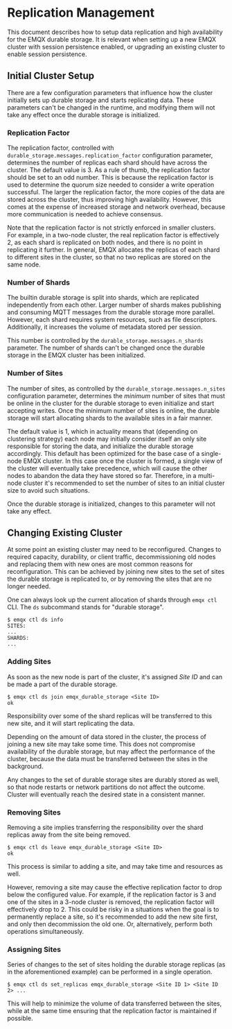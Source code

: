 # Replication Management

This document describes how to setup data replication and high availability for the EMQX durable storage.
It is relevant when setting up a new EMQX cluster with session persistence enabled, or upgrading an existing cluster to enable session persistence.

## Initial Cluster Setup

There are a few configuration parameters that influence how the cluster initially sets up durable storage and starts replicating data. These parameters can't be changed in the runtime, and modifying them will not take any effect once the durable storage is initialized.

### Replication Factor

The replication factor, controlled with `durable_storage.messages.replication_factor` configuration parameter, determines the number of replicas each shard should have across the cluster. The default value is 3. As a rule of thumb, the replication factor should be set to an odd number. This is because the replication factor is used to determine the quorum size needed to consider a write operation successful. The larger the replication factor, the more copies of the data are stored across the cluster, thus improving high availability.
However, this comes at the expense of increased storage and network overhead, because more communication is needed to achieve consensus.

Note that the replication factor is not strictly enforced in smaller clusters. For example, in a two-node cluster, the real replication factor is effectively 2, as each shard is replicated on both nodes, and there is no point in replicating it further. In general, EMQX allocates the replicas of each shard to different sites in the cluster, so that no two replicas are stored on the same node.

### Number of Shards

The builtin durable storage is split into shards, which are replicated independently from each other.
Larger number of shards makes publishing and consuming MQTT messages from the durable storage more parallel.
However, each shard requires system resources, such as file descriptors.
Additionally, it increases the volume of metadata stored per session.

This number is controlled by the `durable_storage.messages.n_shards` parameter.
The number of shards can't be changed once the durable storage in the EMQX cluster has been initialized.

### Number of Sites

The number of sites, as controlled by the `durable_storage.messages.n_sites` configuration parameter, determines the _minimum_ number of sites that must be online in the cluster for the durable storage to even initialize and start accepting writes. Once the minimum number of sites is online, the durable storage will start allocating shards to the available sites in a fair manner.

The default value is 1, which in actuality means that (depending on clustering strategy) each node may initially consider itself an only site responsible for storing the data, and initialize the durable storage accordingly.
This default has been optimized for the base case of a single-node EMQX cluster. In this case once the cluster is formed, a single view of the cluster will eventually take precedence, which will cause the other nodes to abandon the data they have stored so far.
Therefore, in a multi-node cluster it's recommended to set the number of sites to an initial cluster size to avoid such situations.

Once the durable storage is initialized, changes to this parameter will not take any effect.

## Changing Existing Cluster

At some point an existing cluster may need to be reconfigured. Changes to required capacity, durability, or client traffic, decommissioning old nodes and replacing them with new ones are most common reasons for reconfiguration. This can be achieved by joining new sites to the set of sites the durable storage is replicated to, or by removing the sites that are no longer needed.

One can always look up the current allocation of shards through `emqx ctl` CLI. The `ds` subcommand stands for "durable storage".
```shell
$ emqx ctl ds info
SITES:
...
SHARDS:
...
```

### Adding Sites

As soon as the new node is part of the cluster, it's assigned _Site ID_ and can be made a part of the durable storage.
```shell
$ emqx ctl ds join emqx_durable_storage <Site ID>
ok
```

Responsibility over some of the shard replicas will be transferred to this new site, and it will start replicating the data.

Depending on the amount of data stored in the cluster, the process of joining a new site may take some time. This does not compromise availability of the durable storage, but may affect the performance of the cluster, because the data must be transferred between the sites in the background.

Any changes to the set of durable storage sites are durably stored as well, so that node restarts or network partitions do not affect the outcome. Cluster will eventually reach the desired state in a consistent manner.

### Removing Sites

Removing a site implies transferring the responsibility over the shard replicas away from the site being removed.
```shell
$ emqx ctl ds leave emqx_durable_storage <Site ID>
ok
```

This process is similar to adding a site, and may take time and resources as well.

However, removing a site may cause the effective replication factor to drop below the configured value. For example, if the replication factor is 3 and one of the sites in a 3-node cluster is removed, the replication factor will effectively drop to 2. This could be risky in a situations when the goal is to permanently replace a site, so it's recommended to add the new site first, and only then decommission the old one. Or, alternatively, perform both operations simultaneously.

### Assigning Sites

Series of changes to the set of sites holding the durable storage replicas (as in the aforementioned example) can be performed in a single operation.
```shell
$ emqx ctl ds set_replicas emqx_durable_storage <Site ID 1> <Site ID 2> ...
```

This will help to minimize the volume of data transferred between the sites, while at the same time ensuring that the replication factor is maintained if possible.

